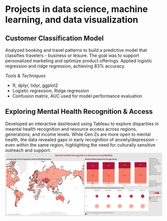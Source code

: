 # Projects in data science, machine learning, and data visualization 

## Customer Classification Model 
Analyzed booking and travel patterns to build a predictive model that classifies travelers - business or leisure. The goal was to support personalized marketing and optimize product offerings. Applied logistic regression and ridge regression, achieving 83% accuracy. 

*Tools & Techniques* 
- R, dplyr, tidyr, ggplot2
- Logistic regression, Ridge regression
- Confusion matrix, AUC used for model performance evaluation 

##  Exploring Mental Health Recognition & Access 
Developed an interactive dashboard using Tableau to explore disparities in meantal health recognition and resource access across regions, generations, and income levels. While Gen Zs are more open to mental health, the data revealed gaps in early recognition of anxiety/depression – even within the same region, highlighting the need for culturally sensitive outreach and support. 
![Mental Health Dashboard](assets/dashboard1.png) 
